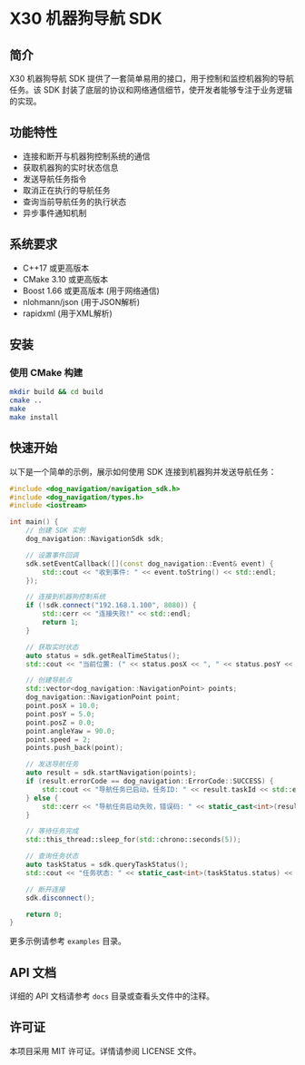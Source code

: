 # X30 机器狗导航 SDK

## 简介

X30 机器狗导航 SDK 提供了一套简单易用的接口，用于控制和监控机器狗的导航任务。该 SDK 封装了底层的协议和网络通信细节，使开发者能够专注于业务逻辑的实现。

## 功能特性

- 连接和断开与机器狗控制系统的通信
- 获取机器狗的实时状态信息
- 发送导航任务指令
- 取消正在执行的导航任务
- 查询当前导航任务的执行状态
- 异步事件通知机制

## 系统要求

- C++17 或更高版本
- CMake 3.10 或更高版本
- Boost 1.66 或更高版本 (用于网络通信)
- nlohmann/json (用于JSON解析)
- rapidxml (用于XML解析)

## 安装

### 使用 CMake 构建

```bash
mkdir build && cd build
cmake ..
make
make install
```

## 快速开始

以下是一个简单的示例，展示如何使用 SDK 连接到机器狗并发送导航任务：

```cpp
#include <dog_navigation/navigation_sdk.h>
#include <dog_navigation/types.h>
#include <iostream>

int main() {
    // 创建 SDK 实例
    dog_navigation::NavigationSdk sdk;

    // 设置事件回调
    sdk.setEventCallback([](const dog_navigation::Event& event) {
        std::cout << "收到事件: " << event.toString() << std::endl;
    });

    // 连接到机器狗控制系统
    if (!sdk.connect("192.168.1.100", 8080)) {
        std::cerr << "连接失败!" << std::endl;
        return 1;
    }

    // 获取实时状态
    auto status = sdk.getRealTimeStatus();
    std::cout << "当前位置: (" << status.posX << ", " << status.posY << ", " << status.posZ << ")" << std::endl;

    // 创建导航点
    std::vector<dog_navigation::NavigationPoint> points;
    dog_navigation::NavigationPoint point;
    point.posX = 10.0;
    point.posY = 5.0;
    point.posZ = 0.0;
    point.angleYaw = 90.0;
    point.speed = 2;
    points.push_back(point);

    // 发送导航任务
    auto result = sdk.startNavigation(points);
    if (result.errorCode == dog_navigation::ErrorCode::SUCCESS) {
        std::cout << "导航任务已启动，任务ID: " << result.taskId << std::endl;
    } else {
        std::cerr << "导航任务启动失败，错误码: " << static_cast<int>(result.errorCode) << std::endl;
    }

    // 等待任务完成
    std::this_thread::sleep_for(std::chrono::seconds(5));

    // 查询任务状态
    auto taskStatus = sdk.queryTaskStatus();
    std::cout << "任务状态: " << static_cast<int>(taskStatus.status) << std::endl;

    // 断开连接
    sdk.disconnect();

    return 0;
}
```

更多示例请参考 `examples` 目录。

## API 文档

详细的 API 文档请参考 `docs` 目录或查看头文件中的注释。

## 许可证

本项目采用 MIT 许可证。详情请参阅 LICENSE 文件。
